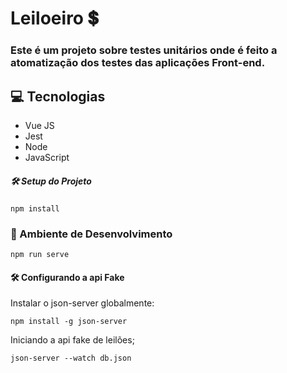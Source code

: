 # Leiloeiro 💲

### Este é um projeto sobre testes unitários onde é feito a atomatização dos testes das aplicações Front-end.

## 💻 Tecnologias
* Vue JS
* Jest
* Node
* JavaScript

##### 🛠️ Setup do Projeto
```
npm install
```

### 💭 Ambiente de Desenvolvimento
```
npm run serve
```

#### 🛠️ Configurando a api Fake

Instalar o json-server globalmente:

```
npm install -g json-server
```

Iniciando a api fake de leilões;

```
json-server --watch db.json
```

